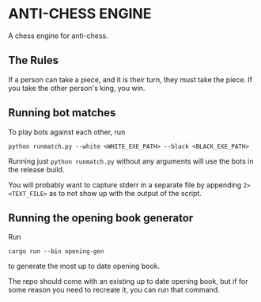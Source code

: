 # ANTI-CHESS ENGINE

A chess engine for anti-chess.  

## The Rules
If a person can take a piece, and it is their turn, they must take the piece. If you take the other person's king, you win.

## Running bot matches

To play bots against each other, run
```
python runmatch.py --white <WHITE_EXE_PATH> --black <BLACK_EXE_PATH>
```
Running just `python runmatch.py` without any arguments will use the bots in the release build.

You will probably want to capture stderr in a separate file by appending `2> <TEXT_FILE>` as to not show up with the output of the script.

## Running the opening book generator

Run 
```
cargo run --bin opening-gen
```
to generate the most up to date opening book.

The repo should come with an existing up to date opening book, but if for some reason you need to recreate it, you can run that command.

